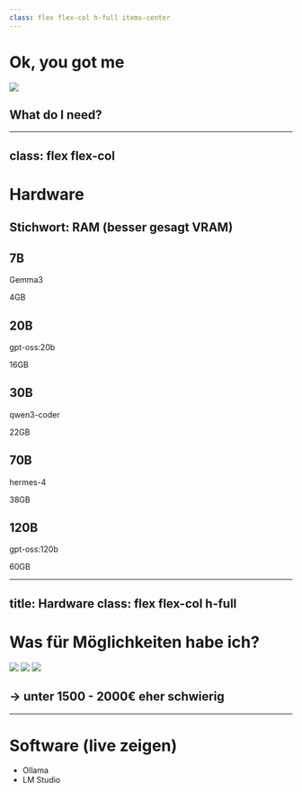 ```yaml
---
class: flex flex-col h-full items-center
---
```


<!-- Funktioniert die Folie so? Übergang war schwer -->

# Ok, you got me

<img src="/img/hardware/meme-drugs.jpeg" class="flex-grow min-h-0 object-contain"/>

## What do I need?

---
class: flex flex-col
---

# Hardware

<!-- ## Was brauche ich, um Modelle laufen zu lassen -->
## Stichwort: RAM (besser gesagt VRAM)

<div class="flex-grow"></div>

<!-- **Verschiedene Gewichtsklassen** -->

<div class="flex justify-around">
    <div class="flex flex-col items-center">
        <h2>7B</h2>
        <p>Gemma3</p>
        <p>4GB</p>
    </div>
    <div class="flex flex-col items-center">
        <h2>20B</h2>
        <p>gpt-oss:20b</p>
        <p>16GB</p>
    </div>
    <div class="flex flex-col items-center">
        <h2>30B</h2>
        <p>qwen3-coder</p>
        <p>22GB</p>
    </div>
    <div class="flex flex-col items-center">
        <h2>70B</h2>
        <p>hermes-4</p>
        <p>38GB</p>
    </div>
    <div class="flex flex-col items-center">
        <h2>120B</h2>
        <p>gpt-oss:120b</p>
        <p>60GB</p>
    </div>
</div>

<!--
https://vue-bits.dev/components/profile-card
https://vue-bits.dev/components/bounce-cards
-->

<div class="flex-grow"></div>

---
title: Hardware
class: flex flex-col h-full
---

# Was für Möglichkeiten habe ich?
<!-- 1. Mac (unified M-Chip, MLX, gerade super)
2. Grafikkarte / Gaming-PC
3. Strix Halo -->

<div class="flex w-full flex-grow">
    <img src="/img/hardware/mac.png" class="min-w-0 basis-0 flex-grow object-contain"/>
    <img src="/img/hardware/grafikkarte.png" class="min-w-0 basis-0 flex-grow object-contain"/>
    <img src="/img/hardware/strix-halo.png" class="min-w-0 basis-0 flex-grow object-contain"/>
</div>

## → unter 1500 - 2000€ eher schwierig

---

# Software (live zeigen)
- Ollama
- LM Studio
